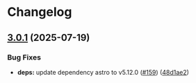 # Changelog

## [3.0.1](https://github.com/catppuccin/unocss/compare/unocss-v3.0.0...unocss-v3.0.1) (2025-07-19)


### Bug Fixes

* **deps:** update dependency astro to v5.12.0 ([#159](https://github.com/catppuccin/unocss/issues/159)) ([48d1ae2](https://github.com/catppuccin/unocss/commit/48d1ae2558bb25005b54a52d77f06098aa3c6b1f))
